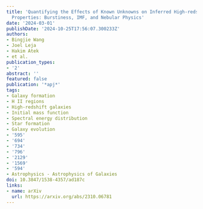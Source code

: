```yaml
---
title: 'Quantifying the Effects of Known Unknowns on Inferred High-redshift Galaxy
  Properties: Burstiness, IMF, and Nebular Physics'
date: '2024-03-01'
publishDate: '2024-10-25T17:56:07.300233Z'
authors:
- Bingjie Wang
- Joel Leja
- Hakim Atek
- et al.
publication_types:
- '2'
abstract: ''
featured: false
publication: '*apj*'
tags:
- Galaxy formation
- H II regions
- High-redshift galaxies
- Initial mass function
- Spectral energy distribution
- Star formation
- Galaxy evolution
- '595'
- '694'
- '734'
- '796'
- '2129'
- '1569'
- '594'
- Astrophysics - Astrophysics of Galaxies
doi: 10.3847/1538-4357/ad187c
links:
- name: arXiv
  url: https://arxiv.org/abs/2310.06781
---
```

